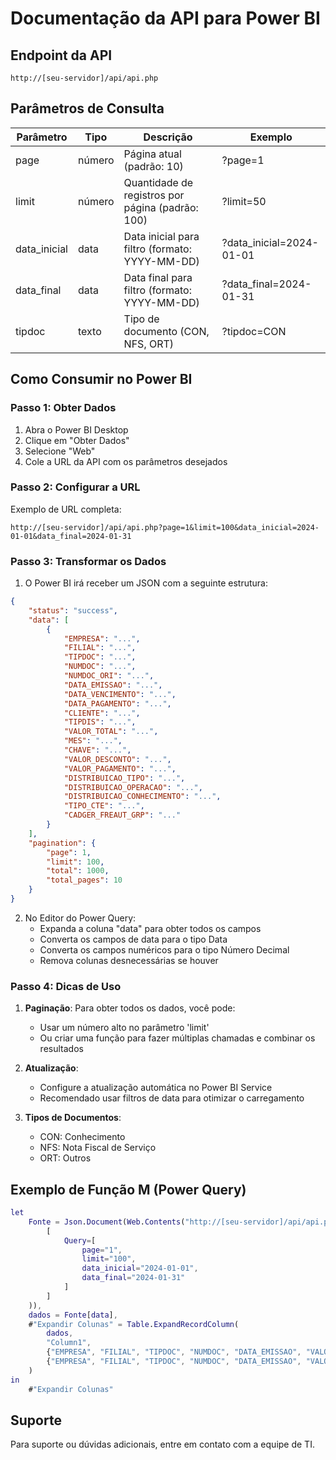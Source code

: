 # Documentação da API para Power BI

## Endpoint da API
```
http://[seu-servidor]/api/api.php
```

## Parâmetros de Consulta
| Parâmetro | Tipo | Descrição | Exemplo |
|-----------|------|-----------|---------|
| page | número | Página atual (padrão: 10) | ?page=1 |
| limit | número | Quantidade de registros por página (padrão: 100) | ?limit=50 |
| data_inicial | data | Data inicial para filtro (formato: YYYY-MM-DD) | ?data_inicial=2024-01-01 |
| data_final | data | Data final para filtro (formato: YYYY-MM-DD) | ?data_final=2024-01-31 |
| tipdoc | texto | Tipo de documento (CON, NFS, ORT) | ?tipdoc=CON |

## Como Consumir no Power BI

### Passo 1: Obter Dados
1. Abra o Power BI Desktop
2. Clique em "Obter Dados"
3. Selecione "Web"
4. Cole a URL da API com os parâmetros desejados

### Passo 2: Configurar a URL
Exemplo de URL completa:
```
http://[seu-servidor]/api/api.php?page=1&limit=100&data_inicial=2024-01-01&data_final=2024-01-31
```

### Passo 3: Transformar os Dados
1. O Power BI irá receber um JSON com a seguinte estrutura:
```json
{
    "status": "success",
    "data": [
        {
            "EMPRESA": "...",
            "FILIAL": "...",
            "TIPDOC": "...",
            "NUMDOC": "...",
            "NUMDOC_ORI": "...",
            "DATA_EMISSAO": "...",
            "DATA_VENCIMENTO": "...",
            "DATA_PAGAMENTO": "...",
            "CLIENTE": "...",
            "TIPDIS": "...",
            "VALOR_TOTAL": "...",
            "MES": "...",
            "CHAVE": "...",
            "VALOR_DESCONTO": "...",
            "VALOR_PAGAMENTO": "...",
            "DISTRIBUICAO_TIPO": "...",
            "DISTRIBUICAO_OPERACAO": "...",
            "DISTRIBUICAO_CONHECIMENTO": "...",
            "TIPO_CTE": "...",
            "CADGER_FREAUT_GRP": "..."
        }
    ],
    "pagination": {
        "page": 1,
        "limit": 100,
        "total": 1000,
        "total_pages": 10
    }
}
```

2. No Editor do Power Query:
   - Expanda a coluna "data" para obter todos os campos
   - Converta os campos de data para o tipo Data
   - Converta os campos numéricos para o tipo Número Decimal
   - Remova colunas desnecessárias se houver

### Passo 4: Dicas de Uso
1. **Paginação**: Para obter todos os dados, você pode:
   - Usar um número alto no parâmetro 'limit'
   - Ou criar uma função para fazer múltiplas chamadas e combinar os resultados

2. **Atualização**: 
   - Configure a atualização automática no Power BI Service
   - Recomendado usar filtros de data para otimizar o carregamento

3. **Tipos de Documentos**:
   - CON: Conhecimento
   - NFS: Nota Fiscal de Serviço
   - ORT: Outros

## Exemplo de Função M (Power Query)
```m
let
    Fonte = Json.Document(Web.Contents("http://[seu-servidor]/api/api.php", 
        [
            Query=[
                page="1",
                limit="100",
                data_inicial="2024-01-01",
                data_final="2024-01-31"
            ]
        ]
    )),
    dados = Fonte[data],
    #"Expandir Colunas" = Table.ExpandRecordColumn(
        dados, 
        "Column1", 
        {"EMPRESA", "FILIAL", "TIPDOC", "NUMDOC", "DATA_EMISSAO", "VALOR_TOTAL"},
        {"EMPRESA", "FILIAL", "TIPDOC", "NUMDOC", "DATA_EMISSAO", "VALOR_TOTAL"}
    )
in
    #"Expandir Colunas"
```

## Suporte
Para suporte ou dúvidas adicionais, entre em contato com a equipe de TI.
